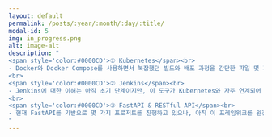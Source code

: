 ```yaml
---
layout: default
permalink: /posts/:year/:month/:day/:title/
modal-id: 5
img: in_progress.png
alt: image-alt
description: "
<span style='color:#0000CD'>① Kubernetes</span><br>
- Docker와 Docker Compose를 사용하면서 복잡했던 빌드와 배포 과정을 간단한 파일 몇 개와 명령어로 줄일 수 있어 많은 편의를 느꼈습니다. 이러한 경험을 바탕으로 여러 컨테이너를 효과적으로 관리할 수 있는 Kubernetes에도 관심이 생겼습니다. 현재 강의를 통해 Kubernetes의 다양한 기능과 사용법을 배우고 있으며, 이를 통해 시스템 운영의 효율성을 더욱 높일 수 있기를 기대하고 있습니다. Kubernetes 학습은 Docker 경험을 바탕으로 보다 복잡한 시스템의 관리와 최적화에 대한 이해를 깊게 할 수 있는 좋은 기회가 될 수 있을 것이라고 기대하고 있습니다<br>
<br>
<span style='color:#0000CD'>② Jenkins</span><br>
- Jenkins에 대한 이해는 아직 초기 단계이지만, 이 도구가 Kubernetes와 자주 연계되어 사용된다는 점에서 그 중요성을 인식하고 있습니다. CI/CD(지속적 통합 및 지속적 배포)에 대한 기본적인 지식을 바탕으로, 점차 Jenkins를 통해 더욱 체계적이고 자동화된 소프트웨어 개발 및 배포 프로세스를 구축하는 방법을 배우고 싶습니다. 현재는 Jenkins의 다양한 기능과 설정에 대해 조금씩 배우고 있으며, 이 과정이 다소 어렵게 느껴지기도 합니다. 하지만 이 도전을 통해 개발 작업의 효율성을 높이는 것이 목표입니다.<br>
<br>
<span style='color:#0000CD'>③ FastAPI & RESTful API</span><br>
- 현재 FastAPI를 기반으로 몇 가지 프로저트를 진행하고 있으나, 아직 이 프레임워크를 완전히 활용하고 있지 않다고 느끼고 있습니다. 이에 FastAPI 문서를 꼼꼼히 살펴보고 RESTful API의 개념을 더 깊이 이해하고자 노력 중입니다. 이전에는 Django를 학습할 계획이었지만 WSGI 기반의 구조와 비교적 경직된 아키텍처를 가진 Django보다는 FastAPI가 더 다양한 기능을 제공하는 것처럼 느껴져, FastAPI의 스킬을 더욱 키우기로 결정했습니다. 그럼에도 불구하고 개인적인 호기심으로 Django를 활용한 프로젝트도 시도해보고 싶은 마음이 있습니다.
"
---
```

